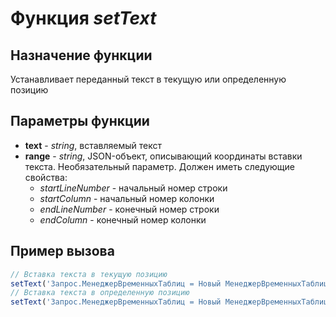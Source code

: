 # Функция *setText*

## Назначение функции

Устанавливает переданный текст в текущую или определенную позицию

## Параметры функции

* **text** - *string*, вставляемый текст
* **range** - *string*, JSON-объект, описывающий координаты вставки текста. Необязательный параметр. Должен иметь следующие свойства:
    * *startLineNumber* - начальный номер строки
    * *startColumn* - начальный номер колонки
    * *endLineNumber* - конечный номер строки
    * *endColumn* - конечный номер колонки

## Пример вызова

```javascript
// Вставка текста в текущую позицию
setText('Запрос.МенеджерВременныхТаблиц = Новый МенеджерВременныхТаблиц;');
// Вставка текста в определенную позицию
setText('Запрос.МенеджерВременныхТаблиц = Новый МенеджерВременныхТаблиц;', '{"startLineNumber": 5, "startColumn": 8, "endLineNumber": 5, "endColumn": 71}');
```